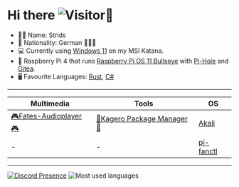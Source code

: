 # Hi there ![Visitor](https://komarev.com/ghpvc/?username=Stridsvagn69420&color=blueviolet&style=flat&label=Visitor)👋
- 👨‍💻 Name: Strids
- 🚩 Nationality: German 🖤💖💛
- 💻 Currently using [Windows 11](https://www.youtube.com/clip/UgkxC-54RNRkmwL40zHN8q-7Rf_kTlaIaMu4) on my MSI Katana.
- 📱 Raspberry Pi 4 that runs [Raspberry Pi OS 11 Bullseye](https://www.raspberrypi.com/news/raspberry-pi-os-debian-bullseye/) with [Pi-Hole](https://github.com/pi-hole/pi-hole) and [Gitea](https://github.com/go-gitea/gitea).
- 🖥 Favourite Languages: [Rust](https://youtu.be/5C_HPTJg5ek), [C#](https://youtu.be/ravLFzIguCM)

<hr>

| Multimedia                                                                                 | Tools                                                                                                | OS                                                        |
| ------------------------------------------------------------------------------------------ | ---------------------------------------------------------------------------------------------------- | --------------------------------------------------------- |
| [🎮Fates-Audioplayer🎮](https://github.com/stars/Stridsvagn69420/lists/fates-audioplayer) | [🏮Kagero Package Manager🏮](https://github.com/stars/Stridsvagn69420/lists/kagero-package-manager) | [Akali](https://github.com/Stridsvagn69420/Akali)         |
| -                                                                                          | -                                                                                                    | [pi-fanctl](https://github.com/Stridsvagn69420/pi-fanctl) |

<hr>

[![Discord Presence](https://lanyard.cnrad.dev/api/490862024608317440)](https://discord.com/users/490862024608317440)
![Most used languages](https://github-readme-stats.vercel.app/api/top-langs/?username=Stridsvagn69420&layout=compact&count_private=true&hide_title=true&langs_count=12&theme=github_dark&hide=cmake,makefile,html,php)
